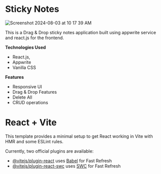 # Sticky Notes

![Screenshot 2024-08-03 at 10 17 39 AM](https://github.com/user-attachments/assets/48629fb4-fc09-4691-9a86-aff0a92ae3f2)

This is a Drag & Drop sticky notes application built using appwrite service and react.js for the frontend. 

**Technologies Used**
- React.js, 
- Appwrite
- Vanilla CSS

**Features**
- Responsive UI
- Drag & Drop Features
- Delete All
- CRUD operations


# React + Vite

This template provides a minimal setup to get React working in Vite with HMR and some ESLint rules.

Currently, two official plugins are available:

- [@vitejs/plugin-react](https://github.com/vitejs/vite-plugin-react/blob/main/packages/plugin-react/README.md) uses [Babel](https://babeljs.io/) for Fast Refresh
- [@vitejs/plugin-react-swc](https://github.com/vitejs/vite-plugin-react-swc) uses [SWC](https://swc.rs/) for Fast Refresh
